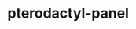 <!-- generated by markdown-notes-tree -->

# pterodactyl-panel

<!-- optional markdown-notes-tree directory description starts here -->

<!-- optional markdown-notes-tree directory description ends here -->


